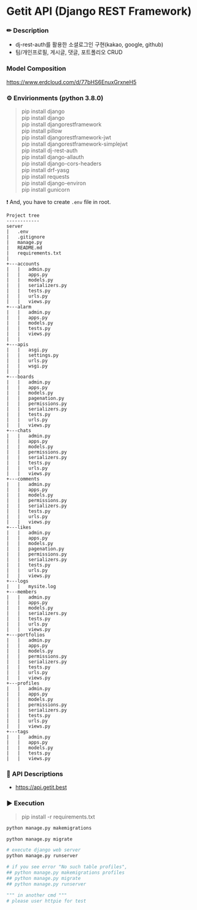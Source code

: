 # Getit API (Django REST Framework)

### ✏ Description

- dj-rest-auth를 활용한 소셜로그인 구현(kakao, google, github) 
- 팀/개인프로필, 게시글, 댓글, 포트폴리오 CRUD

### Model Composition

https://www.erdcloud.com/d/77bHS6EnuxGrxneH5

### ⚙ Envirionments (python 3.8.0)

> pip install django <br>
> pip install django <br>
> pip install djangorestframework <br>
> pip install pillow <br>
> pip install djangorestframework-jwt <br>
> pip install djangorestframework-simplejwt <br>
> pip install dj-rest-auth <br>
> pip install django-allauth <br>
> pip install django-cors-headers <br>
> pip install drf-yasg <br>
> pip install requests <br>
> pip install django-environ <br>
> pip install gunicorn <br>


❗ And, you have to create `.env` file in root.

```
Project tree
------------
server
|   .env
|   .gitignore
|   manage.py
|   README.md
|   requirements.txt
|   
+---accounts
|   |   admin.py
|   |   apps.py
|   |   models.py
|   |   serializers.py
|   |   tests.py
|   |   urls.py
|   |   views.py
+---alarm
|   |   admin.py
|   |   apps.py
|   |   models.py
|   |   tests.py
|   |   views.py
|   |   
+---apis
|   |   asgi.py
|   |   settings.py
|   |   urls.py
|   |   wsgi.py
|   |   
+---boards
|   |   admin.py
|   |   apps.py
|   |   models.py
|   |   pagenation.py
|   |   permissions.py
|   |   serializers.py
|   |   tests.py
|   |   urls.py
|   |   views.py
+---chats
|   |   admin.py
|   |   apps.py
|   |   models.py
|   |   permissions.py
|   |   serializers.py
|   |   tests.py
|   |   urls.py
|   |   views.py
+---comments
|   |   admin.py
|   |   apps.py
|   |   models.py
|   |   permissions.py
|   |   serializers.py
|   |   tests.py
|   |   urls.py
|   |   views.py
+---likes
|   |   admin.py
|   |   apps.py
|   |   models.py
|   |   pagenation.py
|   |   permissions.py
|   |   serializers.py
|   |   tests.py
|   |   urls.py
|   |   views.py
+---logs
|   |   mysite.log
+---members
|   |   admin.py
|   |   apps.py
|   |   models.py
|   |   serializers.py
|   |   tests.py
|   |   urls.py
|   |   views.py
+---portfolios
|   |   admin.py
|   |   apps.py
|   |   models.py
|   |   permissions.py
|   |   serializers.py
|   |   tests.py
|   |   urls.py
|   |   views.py
+---profiles
|   |   admin.py
|   |   apps.py
|   |   models.py
|   |   permissions.py
|   |   serializers.py
|   |   tests.py
|   |   urls.py
|   |   views.py
+---tags
|   |   admin.py
|   |   apps.py
|   |   models.py
|   |   tests.py
|   |   views.py
```



### 📃 API Descriptions

- https://api.getit.best
  <br>

### ▶ Execution

> pip install -r requirements.txt

```python
python manage.py makemigrations

python manage.py migrate

# execute django web server
python manage.py runserver

# if you see error "No such table profiles",
## python manage.py makemigrations profiles
## python manage.py migrate
## python manage.py runserver

""" in another cmd """
# please user httpie for test

```

<br>
